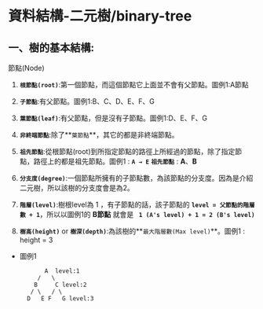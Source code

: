 # 資料結構-二元樹/binary-tree



## 一、樹的基本結構:
  
  節點(Node)
  
  1. **`根節點(root)`**:第一個節點，而這個節點它上面並不會有父節點。圖例1:A節點 
  
  2. **`子節點`**:有父節點。圖例1:B、C、D、E、F、G
  
  3. **`葉節點(leaf)`**:有父節點，但是沒有子節點。圖例1:D、E、F、G
  
  4. **`非終端節點`**:除了**`葉節點`**，其它的都是非終端節點。
  
  5. **`祖先節點`**:從根節點(root)到所指定節點的路徑上所經過的節點，除了指定節點，路徑上的都是祖先節點。圖例1 : **`A → E`** **`祖先節點`** : **A**、**B**
  
  6. **`分支度(degree)`**:一個節點所擁有的子節點數，為該節點的分支度。因為是介紹二元樹，所以該樹的分支度會是為2。
  
  7. **`階層(level)`**:樹根level為 1 ，有子節點的話，該子節點的 **`level = 父節點的階層數 + 1`**，所以以圖例1的 **B節點** 就會是 **` 1 (A's level) + 1 = 2 (B's level)`**
  
  8. **`樹高(height)`** or **`樹深(depth)`**:為該樹的**`最大階層數(Max level)`**。圖例1 : height = 3
  
  * 圖例1
  
               A  level:1
             /   \
            B     C level:2
           / \   / \
          D   E F   G level:3
